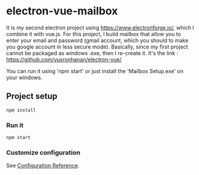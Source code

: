 # electron-vue-mailbox

It is my second electron project using https://www.electronforge.io/, which I combine it with vue.js.
For this project, I build mailbox that allow you to enter your email and password (gmail account, which you should to make you google account in less secure mode).
Basically, since my first project cannot be packaged as windows .exe, then I re-create it. It's the link : https://github.com/yusronhanan/electron-vue/

You can run it using 'npm start' or just install the 'Mailbox Setup.exe' on your windows.

## Project setup
```
npm install
```

### Run it
```
npm start
```



### Customize configuration
See [Configuration Reference](https://cli.vuejs.org/config/).
